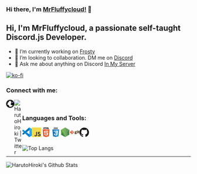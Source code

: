 ### Hi there, I'm [MrFluffycloud!](https://github.com/MrFluffycloud/) 👋

## Hi, I'm MrFluffycloud, a passionate self-taught Discord.js Developer.
<!--- 🔭 I’m currently working on [AD Assistant](https://github.com/MrFluffycloud/AD-Assistant) -->
- 🔭 I’m currently working on [Frosty](https://github.com/MrFluffycloud/Frosty)
- 👯 I’m looking to collaboration. DM me on [Discord](https://discord.com/invite/cqpMzBjzQu)
- 💬 Ask me about anything on Discord [In My Server](https://discord.com/invite/cqpMzBjzQu)

[![ko-fi](https://ko-fi.com/img/githubbutton_sm.svg)](https://ko-fi.com/Z8Z542UDV)

### Connect with me:

[<img align="left" alt="is-really.fun" width="22px" src="https://raw.githubusercontent.com/iconic/open-iconic/master/svg/globe.svg" />][website]
[<img align="left" alt="HarutoHiroki | Twitter" width="22px" src="https://cdn.jsdelivr.net/npm/simple-icons@v3/icons/twitter.svg" />][twitter]
<br />

### Languages and Tools:

<img align="left" alt="Visual Studio Code" width="26px" src="https://raw.githubusercontent.com/github/explore/80688e429a7d4ef2fca1e82350fe8e3517d3494d/topics/visual-studio-code/visual-studio-code.png" />
<img align="left" alt="JavaScript" width="26px" src="https://raw.githubusercontent.com/github/explore/80688e429a7d4ef2fca1e82350fe8e3517d3494d/topics/javascript/javascript.png" />
<img align="left" alt="HTML5" width="26px" src="https://raw.githubusercontent.com/github/explore/80688e429a7d4ef2fca1e82350fe8e3517d3494d/topics/html/html.png" />
<img align="left" alt="CSS3" width="26px" src="https://raw.githubusercontent.com/github/explore/80688e429a7d4ef2fca1e82350fe8e3517d3494d/topics/css/css.png" />
<img align="left" alt="Node.js" width="26px" src="https://raw.githubusercontent.com/github/explore/80688e429a7d4ef2fca1e82350fe8e3517d3494d/topics/nodejs/nodejs.png" />
<img align="left" alt="Git" width="26px" src="https://raw.githubusercontent.com/github/explore/80688e429a7d4ef2fca1e82350fe8e3517d3494d/topics/git/git.png" />
<img align="left" alt="GitHub" width="26px" src="https://raw.githubusercontent.com/github/explore/78df643247d429f6cc873026c0622819ad797942/topics/github/github.png" />
<br />
<br />

![Top Langs](https://github-readme-stats.vercel.app/api/top-langs/?username=MrFluffycloud&layout=compact&hide_border=true&theme=radical)

---

<img align="left" alt="HarutoHiroki's Github Stats" src="https://github-readme-stats.vercel.app/api?username=MrFluffycloud&show_icons=true&hide_border=true&theme=radical" />

[website]: https://discord.com/invite/qDgxZMdvYX
[twitter]: https://twitter.com/DevMountainT
